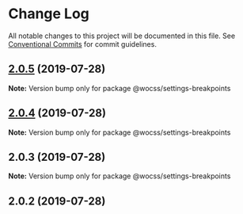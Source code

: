 # Change Log

All notable changes to this project will be documented in this file.
See [Conventional Commits](https://conventionalcommits.org) for commit guidelines.

## [2.0.5](https://github.com/wocss/wocss/compare/@wocss/settings-breakpoints@2.0.4...@wocss/settings-breakpoints@2.0.5) (2019-07-28)

**Note:** Version bump only for package @wocss/settings-breakpoints





## [2.0.4](https://github.com/wocss/wocss/compare/@wocss/settings-breakpoints@2.0.3...@wocss/settings-breakpoints@2.0.4) (2019-07-28)

**Note:** Version bump only for package @wocss/settings-breakpoints





## 2.0.3 (2019-07-28)

**Note:** Version bump only for package @wocss/settings-breakpoints





<a name="2.0.2"></a>
## 2.0.2 (2019-07-28)
